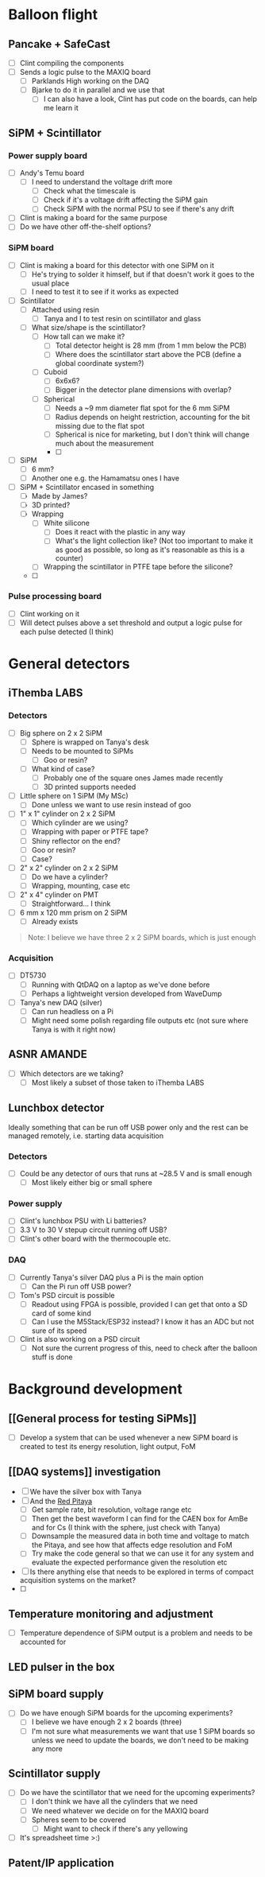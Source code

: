 # Balloon flight
## Pancake + SafeCast
- [ ] Clint compiling the components
- [ ] Sends a logic pulse to the MAXIQ board
	- [ ] Parklands High working on the DAQ
	- [ ] Bjarke to do it in parallel and we use that
		- [ ] I can also have a look, Clint has put code on the boards, can help me learn it

## SiPM + Scintillator
### Power supply board
- [ ] Andy's Temu board
	- [ ] I need to understand the voltage drift more
		- [ ] Check what the timescale is
		- [ ] Check if it's a voltage drift affecting the SiPM gain
		- [ ] Check SiPM with the normal PSU to see if there's any drift
- [ ] Clint is making a board for the same purpose
- [ ] Do we have other off-the-shelf options?

### SiPM board
- [ ] Clint is making a board for this detector with one SiPM on it
	- [ ] He's trying to solder it himself, but if that doesn't work it goes to the usual place
	- [ ] I need to test it to see if it works as expected
- [ ] Scintillator
	- [ ] Attached using resin
		- [ ] Tanya and I to test resin on scintillator and glass
	- [ ] What size/shape is the scintillator?
		- [ ] How tall can we make it?
			- [ ] Total detector height is 28 mm (from 1 mm below the PCB)
			- [ ] Where does the scintillator start above the PCB (define a global coordinate system?)
		- [ ] Cuboid
			- [ ] 6x6x6?
			- [ ] Bigger in the detector plane dimensions with overlap?
		- [ ] Spherical
			- [ ] Needs a ~9 mm diameter flat spot for the 6 mm SiPM
			- [ ] Radius depends on height restriction, accounting for the bit missing due to the flat spot
			- [ ] Spherical is nice for marketing, but I don't think will change much about the measurement
			- [ ] 
- [ ] SiPM
	- [ ] 6 mm?
	- [ ] Another one e.g. the Hamamatsu ones I have
- [ ] SiPM + Scintillator encased in something
	- [ ] Made by James?
	- [ ] 3D printed?
	- [ ] Wrapping
		- [ ] White silicone
			- [ ] Does it react with the plastic in any way
			- [ ] What's the light collection like? (Not too important to make it as good as possible, so long as it's reasonable as this is a counter)
		- [ ] Wrapping the scintillator in PTFE tape before the silicone?
	- [ ] 

### Pulse processing board
- [ ] Clint working on it
- [ ] Will detect pulses above a set threshold and output a logic pulse for each pulse detected (I think)

# General detectors
## iThemba LABS
### Detectors
- [ ] Big sphere on 2 x 2 SiPM
	- [ ] Sphere is wrapped on Tanya's desk
	- [ ] Needs to be mounted to SiPMs
		- [ ] Goo or resin?
	- [ ] What kind of case?
		- [ ] Probably one of the square ones James made recently
		- [ ] 3D printed supports needed
- [ ] Little sphere on 1 SiPM (My MSc)
	- [ ] Done unless we want to use resin instead of goo
- [ ] 1" x 1" cylinder on 2 x 2 SiPM
	- [ ] Which cylinder are we using?
	- [ ] Wrapping with paper or PTFE tape?
	- [ ] Shiny reflector on the end?
	- [ ] Goo or resin?
	- [ ] Case?
- [ ] 2" x 2" cylinder on 2 x 2 SiPM
	- [ ] Do we have a cylinder?
	- [ ] Wrapping, mounting, case etc
- [ ] 2" x 4" cylinder on PMT
	- [ ] Straightforward... I think
- [ ] 6 mm x 120 mm prism on 2 SiPM
	- [ ] Already exists

> Note: I believe we have three 2 x 2 SiPM boards, which is just enough 
### Acquisition
- [ ] DT5730
	- [ ] Running with QtDAQ on a laptop as we've done before
	- [ ] Perhaps a lightweight version developed from WaveDump
- [ ] Tanya's new DAQ (silver)
	- [ ] Can run headless on a Pi
	- [ ] Might need some polish regarding file outputs etc (not sure where Tanya is with it right now)

## ASNR AMANDE
- [ ] Which detectors are we taking?
	- [ ] Most likely a subset of those taken to iThemba LABS

## Lunchbox detector
Ideally something that can be run off USB power only and the rest can be managed remotely, i.e. starting data acquisition
### Detectors
- [ ] Could be any detector of ours that runs at ~28.5 V and is small enough
	- [ ] Most likely either big or small sphere

### Power supply
- [ ] Clint's lunchbox PSU with Li batteries?
- [ ] 3.3 V to 30 V stepup circuit running off USB?
- [ ] Clint's other board with the thermocouple etc.

### DAQ
- [ ] Currently Tanya's silver DAQ plus a Pi is the main option
	- [ ] Can the Pi run off USB power?
- [ ] Tom's PSD circuit is possible
	- [ ] Readout using FPGA is possible, provided I can get that onto a SD card of some kind
	- [ ] Can I use the M5Stack/ESP32 instead? I know it has an ADC but not sure of its speed
- [ ] Clint is also working on a PSD circuit
	- [ ] Not sure the current progress of this, need to check after the balloon stuff is done

# Background development
## [[General process for testing SiPMs]]
- [ ] Develop a system that can be used whenever a new SiPM board is created to test its energy resolution, light output, FoM
## [[DAQ systems]] investigation
- [ ] We have the silver box with Tanya
- [ ] And the [Red Pitaya](https://redpitaya.com/pro/nuclear-energy-oil-gas/)
	- [ ] Get sample rate, bit resolution, voltage range etc
	- [ ] Then get the best waveform I can find for the CAEN box for AmBe and for Cs (I think with the sphere, just check with Tanya)
	- [ ] Downsample the measured data in both time and voltage to match the Pitaya, and see how that affects edge resolution and FoM
	- [ ] Try make the code general so that we can use it for any system and evaluate the expected performance given the resolution etc
- [ ] Is there anything else that needs to be explored in terms of compact acquisition systems on the market?
- [ ] 
## Temperature monitoring and adjustment
- [ ] Temperature dependence of SiPM output is a problem and needs to be accounted for
## LED pulser in the box
## SiPM board supply
- [ ] Do we have enough SiPM boards for the upcoming experiments?
	- [ ] I believe we have enough 2 x 2 boards (three)
	- [ ] I'm not sure what measurements we want that use 1 SiPM boards so unless we need to update the boards, we don't need to be making any more
## Scintillator supply
- [ ] Do we have the scintillator that we need for the upcoming experiments?
	- [ ] I don't think we have all the cylinders that we need
	- [ ] We need whatever we decide on for the MAXIQ board
	- [ ] Spheres seem to be covered
		- [ ] Might want to check if there's any yellowing
- [ ] It's spreadsheet time >:)
## Patent/IP application

